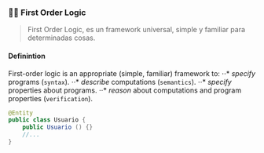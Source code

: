 ### 👨‍🏫 First Order Logic
> First Order Logic, es un framework universal, simple y familiar para determinadas cosas.

#### Definintion

First-order logic is an appropriate (simple, familiar) framework to:
⋅⋅* *specify* programs (`syntax`).
⋅⋅* *describe* computations (`semantics`).
⋅⋅* *specify* properties about programs.
⋅⋅* *reason* about computations and program properties (`verification`).

```java
@Entity
public class Usuario {
    public Usuario () {}
    //...
}
```


